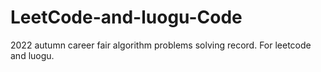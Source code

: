 # LeetCode-and-luogu-Code
2022 autumn career fair algorithm problems solving record. For leetcode and luogu.
